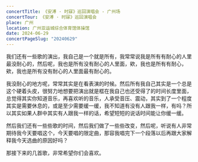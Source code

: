 ```yaml
---
concertTitle: 《安溥 · 时寐》巡回演唱会 - 广州场
concertTour: 《安溥 · 时寐》巡回演唱会
place: 广州
location: 广州亚运城综合体育馆体操馆
date: 2024-06-29
concertPageSlug: "20240629"
---
```

我们还有一些歌的演出，我自己是一个就是所有，我常常说我是所有有耐心的人里最没耐心的，然后呢，我也是所有没有耐心的人里面，欸，我也是所有有耐心，欸，我也是所有没有耐心的人里面最有耐心的。

我没耐心的地方呢，常常其实是在看表演的时候。然后所有我自己其实是一个总是这个硬着头皮，很努力地想要把演出就是框在我自己也还受得了的时间长度里面，总觉得其实你知道音乐，再喜欢听的音乐，人承受音压、震动，其实到了一个程度其实是需要休息的，或是至少需要缓一缓，我不知道有没有人跟我一样，有吗？所以其实如果人群中其实有人跟我一样的话，希望短短的说话时间能让你缓一缓。

然后我们还有一些些歌的时间，然后我们做了一些些改变，然后呢，听说有人非常期待我今天要唱这个，今天要唱的限定曲，那容我唱完下一个段落以后再跟大家解释我今天选曲的原因好吗？

那接下来的几首歌，非常希望你们会喜欢。